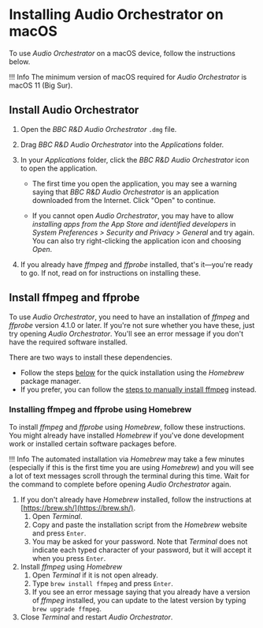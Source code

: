 <a name="macos"></a>
# Installing Audio Orchestrator on macOS

To use _Audio Orchestrator_ on a macOS device, follow the instructions below.

!!! Info
    The minimum version of macOS required for *Audio Orchestrator* is macOS 11 (Big Sur).

## Install Audio Orchestrator

1. Open the *BBC R&D Audio Orchestrator* `.dmg` file.

2. Drag *BBC R&D Audio Orchestrator* into the *Applications* folder.

3. In your *Applications* folder, click the *BBC R&D Audio Orchestrator* icon to open the application.

    * The first time you open the application, you may see a warning saying that *BBC R&D Audio Orchestrator* is an application downloaded from the Internet. Click "Open" to continue.

    * If you cannot open _Audio Orchestrator_, you may have to allow _installing apps from the App Store and identified developers_ in _System Preferences > Security and Privacy > General_ and try again. You can also try right-clicking the application icon and choosing _Open_.

4. If you already have *ffmpeg* and *ffprobe* installed, that's it—you're ready to go. If not, read on for instructions on installing these.

<a name="ffmpeg"></a>
## Install ffmpeg and ffprobe

To use *Audio Orchestrator*, you need to have an installation of *ffmpeg* and *ffprobe* version 4.1.0 or later. If you're not sure whether you have these, just try opening *Audio Orchestrator*. You'll see an error message if you don't have the required software installed.

There are two ways to install these dependencies.

* Follow the steps [below](#ffmpeg-brew) for the quick installation using the *Homebrew* package manager.
* If you prefer, you can follow the [steps to manually install ffmpeg](installation-mac-manual.md) instead.

<a name="ffmpeg-brew"></a>
### Installing ffmpeg and ffprobe using Homebrew

To install *ffmpeg* and *ffprobe* using *Homebrew*, follow these instructions. You might already have installed *Homebrew* if you've done development work or installed certain software packages before.

!!! Info
    The automated installation via *Homebrew* may take a few minutes (especially if this is the first time you are using *Homebrew*) and you will see a lot of text messages scroll through the terminal during this time. Wait for the command to complete before opening _Audio Orchestrator_ again.

1. If you don't already have *Homebrew* installed, follow the instructions at [https://brew.sh/](https://brew.sh/).
    1. Open _Terminal_.
    2. Copy and paste the installation script from the _Homebrew_ website and press `Enter`.
    3. You may be asked for your password. Note that _Terminal_ does not indicate each typed character of your password, but it will accept it when you press `Enter`.
2. Install _ffmpeg_ using _Homebrew_
    1. Open *Terminal* if it is not open already.
    2. Type `brew install ffmpeg` and press `Enter`.
    3. If you see an error message saying that you already have a version of *ffmpeg* installed, you can update to the latest version by typing `brew upgrade ffmpeg`.
3. Close _Terminal_ and restart _Audio Orchestrator_.
